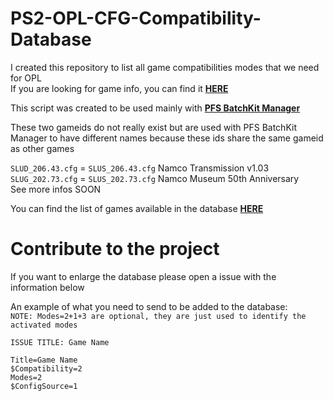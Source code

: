 # PS2-OPL-CFG-Compatibility-Database


I created this repository to list all game compatibilities modes that we need for OPL\
If you are looking for game info, you can find it [__HERE__](https://github.com/GDX-X/PS2-OPL-CFG-Database)


This script was created to be used mainly with [__PFS BatchKit Manager__](https://github.com/GDX-X/PFS-BatchKit-Manager)

These two gameids do not really exist but are used with PFS BatchKit Manager to have different names 
because these ids share the same gameid as other games

`SLUD_206.43.cfg` = `SLUS_206.43.cfg` Namco Transmission v1.03 <br/>
`SLUG_202.73.cfg` = `SLUS_202.73.cfg` Namco Museum 50th Anniversary <br/>
See more infos SOON

You can find the list of games available in the database [__HERE__](https://github.com/GDX-X/PS2-OPL-CFG-Compatibility-Database/blob/main/Games_List.txt)

# Contribute to the project 

If you want to enlarge the database please open a issue 
with the information below

An example of what you need to send to be added to the database:\
`NOTE: Modes=2+1+3 are optional, they are just used to identify the activated modes`

`ISSUE TITLE: Game Name`
```
Title=Game Name
$Compatibility=2
Modes=2
$ConfigSource=1
```
